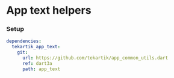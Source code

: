 # App text helpers

### Setup

```yaml
dependencies:
  tekartik_app_text:
    git:
      url: https://github.com/tekartik/app_common_utils.dart
      ref: dart3a
      path: app_text
```